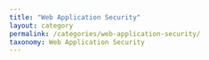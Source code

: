 ```yaml
---
title: "Web Application Security"
layout: category
permalink: /categories/web-application-security/
taxonomy: Web Application Security
---
```

